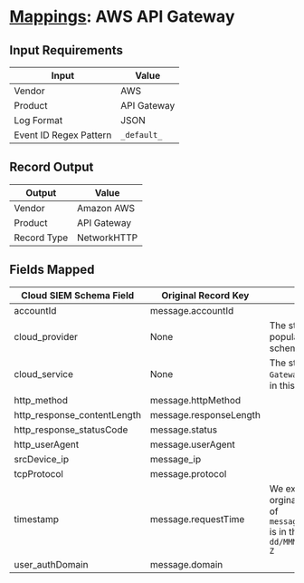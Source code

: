 # [Mappings](README.md): AWS API Gateway

## Input Requirements

|Input|Value|
|-----|-----|
|Vendor|AWS|
|Product|API Gateway|
|Log Format|JSON|
|Event ID Regex Pattern|`_default_`|

## Record Output

|Output|Value|
|------|-----|
|Vendor|Amazon AWS|
|Product|API Gateway|
|Record Type|NetworkHTTP|

## Fields Mapped

|Cloud SIEM Schema Field|Original Record Key|Notes|
|-----------------------|-------------------|-----|
|accountId|message.accountId||
|cloud_provider|None|The static text `AWS` is populated in this schema field.|
|cloud_service|None|The static text `API Gateway` is populated in this schema field.|
|http_method|message.httpMethod||
|http_response_contentLength|message.responseLength||
|http_response_statusCode|message.status||
|http_userAgent|message.userAgent||
|srcDevice_ip|message_ip||
|tcpProtocol|message.protocol||
|timestamp|message.requestTime|We expect the orginal record value of `message.requestTime` is in the format `dd/MMM/yyyy:HH:mm:ss Z`|
|user_authDomain|message.domain||


